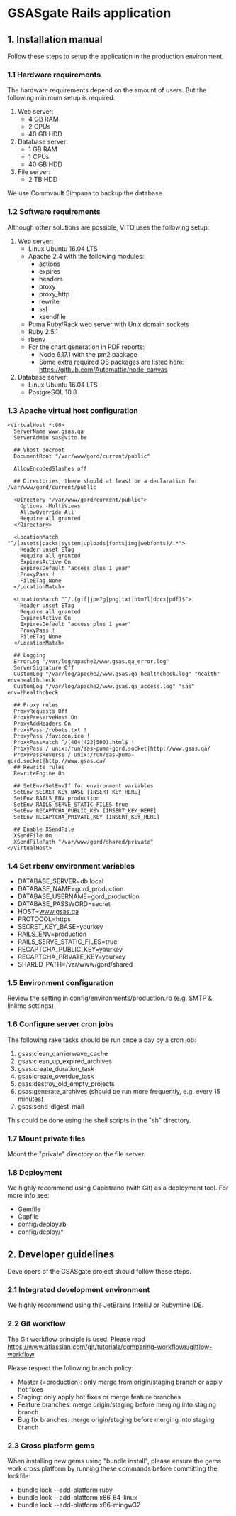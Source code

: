 # GSASgate Rails application

## 1. Installation manual
Follow these steps to setup the application in the production environment.

### 1.1 Hardware requirements
The hardware requirements depend on the amount of users. But the following minimum setup is required:
1. Web server:
   * 4 GB RAM
   * 2 CPUs
   * 40 GB HDD
1. Database server:
   * 1 GB RAM
   * 1 CPUs
   * 40 GB HDD
1. File server:
   * 2 TB HDD
   
We use Commvault Simpana to backup the database.

### 1.2 Software requirements
Although other solutions are possible, VITO uses the following setup:
1. Web server:
   * Linux Ubuntu 16.04 LTS
   * Apache 2.4 with the following modules:
      * actions
      * expires
      * headers
      * proxy
      * proxy_http
      * rewrite
      * ssl
      * xsendfile
   * Puma Ruby/Rack web server with Unix domain sockets
   * Ruby 2.5.1
   * rbenv
   * For the chart generation in PDF reports:
      * Node 6.17.1 with the pm2 package
      * Some extra required OS packages are listed here: https://github.com/Automattic/node-canvas
1. Database server:
   * Linux Ubuntu 16.04 LTS
   * PostgreSQL 10.8
   
### 1.3 Apache virtual host configuration
```
<VirtualHost *:80>
  ServerName www.gsas.qa
  ServerAdmin sas@vito.be

  ## Vhost docroot
  DocumentRoot "/var/www/gord/current/public"

  AllowEncodedSlashes off

  ## Directories, there should at least be a declaration for /var/www/gord/current/public

  <Directory "/var/www/gord/current/public">
    Options -MultiViews
    AllowOverride All
    Require all granted
  </Directory>

  <LocationMatch "^/(assets|packs|system|uploads|fonts|img|webfonts)/.*">
    Header unset ETag
    Require all granted
    ExpiresActive On
    ExpiresDefault "access plus 1 year"
    ProxyPass !
    FileETag None
  </LocationMatch>

  <LocationMatch "^/.(gif|jpe?g|png|txt|htm?l|docx|pdf)$">
    Header unset ETag
    Require all granted
    ExpiresActive On
    ExpiresDefault "access plus 1 year"
    ProxyPass !
    FileETag None
  </LocationMatch>

  ## Logging
  ErrorLog "/var/log/apache2/www.gsas.qa_error.log"
  ServerSignature Off
  CustomLog "/var/log/apache2/www.gsas.qa_healthcheck.log" "health" env=healthcheck
  CustomLog "/var/log/apache2/www.gsas.qa_access.log" "sas" env=!healthcheck

  ## Proxy rules
  ProxyRequests Off
  ProxyPreserveHost On
  ProxyAddHeaders On
  ProxyPass /robots.txt !
  ProxyPass /favicon.ico !
  ProxyPassMatch ^/(404|422|500).html$ !
  ProxyPass / unix:/run/sas-puma-gord.socket|http://www.gsas.qa/
  ProxyPassReverse / unix:/run/sas-puma-gord.socket|http://www.gsas.qa/
  ## Rewrite rules
  RewriteEngine On

  ## SetEnv/SetEnvIf for environment variables
  SetEnv SECRET_KEY_BASE [INSERT_KEY_HERE]
  SetEnv RAILS_ENV production
  SetEnv RAILS_SERVE_STATIC_FILES true
  SetEnv RECAPTCHA_PUBLIC_KEY [INSERT_KEY_HERE]
  SetEnv RECAPTCHA_PRIVATE_KEY [INSERT_KEY_HERE]

  ## Enable XSendFile
  XSendFile On
  XSendFilePath "/var/www/gord/shared/private"
</VirtualHost>
```

### 1.4 Set rbenv environment variables
* DATABASE_SERVER=db.local
* DATABASE_NAME=gord_production
* DATABASE_USERNAME=gord_production
* DATABASE_PASSWORD=secret
* HOST=www.gsas.qa
* PROTOCOL=https
* SECRET_KEY_BASE=yourkey
* RAILS_ENV=production
* RAILS_SERVE_STATIC_FILES=true
* RECAPTCHA_PUBLIC_KEY=yourkey
* RECAPTCHA_PRIVATE_KEY=yourkey
* SHARED_PATH=/var/www/gord/shared

### 1.5 Environment configuration
Review the setting in config/environments/production.rb (e.g. SMTP & linkme settings)

### 1.6 Configure server cron jobs
The following rake tasks should be run once a day by a cron job:
1. gsas:clean_carrierwave_cache
1. gsas:clean_up_expired_archives
1. gsas:create_duration_task
1. gsas:create_overdue_task
1. gsas:destroy_old_empty_projects
1. gsas:generate_archives (should be run more frequently, e.g. every 15 minutes)
1. gsas:send_digest_mail

This could be done using the shell scripts in the "sh" directory.

### 1.7 Mount private files
Mount the "private" directory on the file server.

### 1.8 Deployment
We highly recommend using Capistrano (with Git) as a deployment tool. For more info see:
* Gemfile
* Capfile
* config/deploy.rb
* config/deploy/*

## 2. Developer guidelines
Developers of the GSASgate project should follow these steps.

### 2.1 Integrated development environment
We highly recommend using the JetBrains IntelliJ or Rubymine IDE.

### 2.2 Git workflow
The Git workflow principle is used. Please read https://www.atlassian.com/git/tutorials/comparing-workflows/gitflow-workflow

Please respect the following branch policy:
* Master (=production): only merge from origin/staging branch or apply hot fixes
* Staging: only apply hot fixes or merge feature branches
* Feature branches: merge origin/staging before merging into staging branch
* Bug fix branches: merge origin/staging before merging into staging branch

### 2.3 Cross platform gems
When installing new gems using "bundle install", please ensure the gems work cross platform by running these commands before committing the lockfile:
* bundle lock --add-platform ruby
* bundle lock --add-platform x86_64-linux 
* bundle lock --add-platform x86-mingw32
